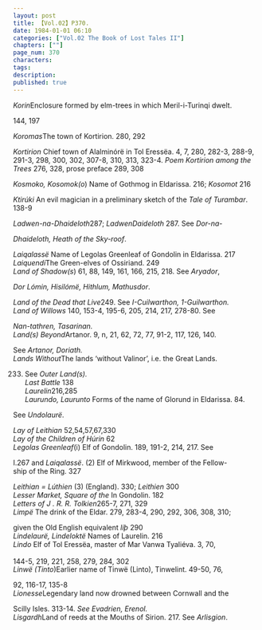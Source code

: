 ```yaml
---
layout: post
title: 【Vol.02】P370.
date: 1984-01-01 06:10
categories: ["Vol.02 The Book of Lost Tales II"]
chapters: [""]
page_num: 370
characters: 
tags: 
description: 
published: true
---
```


<p style="text-indent: 0;">
<I>Korin</I>Enclosure formed by elm-trees in which Meril-i-Turinqi dwelt.
</p>

144, 197

<I>Koromas</I>The town of Kortirion. 280, 292

<I>Kortirion</I> Chief town of Alalminórë in Tol Eressëa. 4, 7, 280, 282-3, 288-9, 291-3, 298, 300, 302, 307-8, 310, 313, 323-4. <I>Poem Kortirion among the Trees</I> 276, 328, prose preface 289, 308

<I>Kosmoko, Kosomok(o</I>) Name of Gothmog in Eldarissa. 216; <I>Kosomot</I> 216

<I>Ktirúki</I> An evil magician in a preliminary sketch of the <I>Tale of Turambar</I>. 138-9

<I>Ladwen-na-Dhaideloth</I>287; <I>LadwenDaideloth</I> 287. See <I>Dor-na-</I>

<I>Dhaideloth, Heath of the Sky-roof</I>.

<I>Laiqalassë</I> Name of Legolas Greenleaf of Gondolin in Eldarissa. 217<BR><I>Laiquendi</I>The Green-elves of Ossiriand. 249<BR><I>Land of Shadow(s</I>) 61, 88, 149, 161, 166, 215, 218. See <I>Aryador</I>,

<I>Dor Lómin, Hisilómë, Hithlum, Mathusdor</I>.

<I>Land of the Dead that Live</I>249. See <I>I-Cuilwarthon, 1-Guilwarthon.<BR>Land of Willows</I> 140, 153-4, 195-6, 205, 214, 217, 278-80. See

<I>Nan-tathren, Tasarinan.<BR>Land(s) Beyond</I>Artanor. 9, n, 21, 62, 72, 77, 91-2, 117, 126, 140.

See <I>Artanor, Doriath.<BR>Lands Without</I>The lands ‘without Valinor’, i.e. the Great Lands.

233. See <I>Outer Land(s).<BR>Last Battle</I> 138<BR><I>Laurelin</I>216,285<BR><I>Laurundo, Laurunto</I> Forms of the name of Glorund in Eldarissa. 84.

See <I>Undolaurë</I>.

<I>Lay of Leithian</I> 52,54,57,67,330<BR><I>Lay of the Children of Húrin</I> 62<BR><I>Legolas Greenleaf</I>(i) Elf of Gondolin. 189, 191-2, 214, 217. See

I.267 and <I>Laiqalassë</I>. (2) Elf of Mirkwood, member of the Fellow- <BR>ship of the Ring. 327

<I>Leithian = Lúthien</I> (3) (England). 330; <I>Leithien</I> 300<BR><I>Lesser Market, Square of the</I> In Gondolin. 182<BR><I>Letters of J . R. R. Tolkien</I>265-7, 271, 329<BR><I>Limpë</I> The drink of the Eldar. 279, 283-4, 290, 292, 306, 308, 310;

given the Old English equivalent <I>líþ</I> 290<BR><I>Lindelaurë, Lindeloktë</I> Names of Laurelin. 216<BR><I>Lindo</I> Elf of Tol Eressëa, master of Mar Vanwa Tyaliéva. 3, 70,

144-5, 219, 221, 258, 279, 284, 302<SUP><BR></SUP><I>Linwë (Tinto</I>)Earlier name of Tinwë (Linto), Tinwelint. 49-50, 76,

92, 116-17, 135-8<BR><I>Lionesse</I>Legendary land now drowned between Cornwall and the

Scilly Isles. 313-14. <I>See Evadrien, Erenol.<BR>Lisgardh</I>Land of reeds at the Mouths of Sirion. 217. See <I>Arlisgion</I>.

